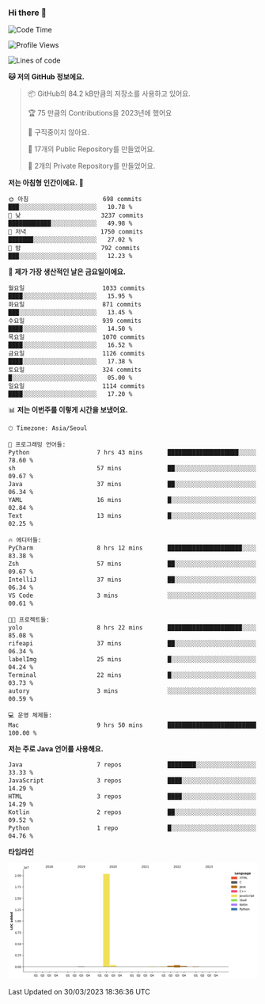 ### Hi there 👋

<!--
**otm0937/otm0937** is a ✨ _special_ ✨ repository because its `README.md` (this file) appears on your GitHub profile.

Here are some ideas to get you started:

- 🔭 I’m currently working on ...
- 🌱 I’m currently learning ...
- 👯 I’m looking to collaborate on ...
- 🤔 I’m looking for help with ...
- 💬 Ask me about ...
- 📫 How to reach me: ...
- 😄 Pronouns: ...
- ⚡ Fun fact: ...
-->

  <!--START_SECTION:waka-->
![Code Time](http://img.shields.io/badge/Code%20Time-946%20hrs%2044%20mins-blue)

![Profile Views](http://img.shields.io/badge/Profile%20Views-1-blue)

![Lines of code](https://img.shields.io/badge/%EC%A0%80%EB%8A%94%20%EC%97%AC%ED%83%9C%EA%B9%8C%EC%A7%80%20-21.3%20million%20%EC%A4%84%EC%9D%98%20%EC%BD%94%EB%93%9C%EB%A5%BC%20%EC%9E%91%EC%84%B1%ED%96%88%EC%96%B4%EC%9A%94.-blue)

**🐱 저의 GitHub 정보에요.** 

> 📦 GitHub의 84.2 kB만큼의 저장소를 사용하고 있어요. 
 > 
> 🏆 75 만큼의 Contributions을 2023년에 했어요
 > 
> 🚫 구직중이지 않아요.
 > 
> 📜 17개의 Public Repository를 만들었어요. 
 > 
> 🔑 2개의 Private Repository를 만들었어요. 
 > 
**저는 아침형 인간이에요. 🐤** 

```text
🌞 아침                     698 commits         ███░░░░░░░░░░░░░░░░░░░░░░   10.78 % 
🌆 낮　                     3237 commits        ████████████░░░░░░░░░░░░░   49.98 % 
🌃 저녁                     1750 commits        ███████░░░░░░░░░░░░░░░░░░   27.02 % 
🌙 밤　                     792 commits         ███░░░░░░░░░░░░░░░░░░░░░░   12.23 % 
```
📅 **제가 가장 생산적인 날은 금요일이에요.** 

```text
월요일                      1033 commits        ████░░░░░░░░░░░░░░░░░░░░░   15.95 % 
화요일                      871 commits         ███░░░░░░░░░░░░░░░░░░░░░░   13.45 % 
수요일                      939 commits         ████░░░░░░░░░░░░░░░░░░░░░   14.50 % 
목요일                      1070 commits        ████░░░░░░░░░░░░░░░░░░░░░   16.52 % 
금요일                      1126 commits        ████░░░░░░░░░░░░░░░░░░░░░   17.38 % 
토요일                      324 commits         █░░░░░░░░░░░░░░░░░░░░░░░░   05.00 % 
일요일                      1114 commits        ████░░░░░░░░░░░░░░░░░░░░░   17.20 % 
```


📊 **저는 이번주를 이렇게 시간을 보냈어요.** 

```text
🕑︎ Timezone: Asia/Seoul

💬 프로그래밍 언어들: 
Python                   7 hrs 43 mins       ████████████████████░░░░░   78.60 % 
sh                       57 mins             ██░░░░░░░░░░░░░░░░░░░░░░░   09.67 % 
Java                     37 mins             ██░░░░░░░░░░░░░░░░░░░░░░░   06.34 % 
YAML                     16 mins             █░░░░░░░░░░░░░░░░░░░░░░░░   02.84 % 
Text                     13 mins             █░░░░░░░░░░░░░░░░░░░░░░░░   02.25 % 

🔥 에디터들: 
PyCharm                  8 hrs 12 mins       █████████████████████░░░░   83.38 % 
Zsh                      57 mins             ██░░░░░░░░░░░░░░░░░░░░░░░   09.67 % 
IntelliJ                 37 mins             ██░░░░░░░░░░░░░░░░░░░░░░░   06.34 % 
VS Code                  3 mins              ░░░░░░░░░░░░░░░░░░░░░░░░░   00.61 % 

🐱‍💻 프로젝트들: 
yolo                     8 hrs 22 mins       █████████████████████░░░░   85.08 % 
rifeapi                  37 mins             ██░░░░░░░░░░░░░░░░░░░░░░░   06.34 % 
labelImg                 25 mins             █░░░░░░░░░░░░░░░░░░░░░░░░   04.24 % 
Terminal                 22 mins             █░░░░░░░░░░░░░░░░░░░░░░░░   03.73 % 
autory                   3 mins              ░░░░░░░░░░░░░░░░░░░░░░░░░   00.59 % 

💻 운영 체제들: 
Mac                      9 hrs 50 mins       █████████████████████████   100.00 % 
```

**저는 주로 Java 언어를 사용해요.** 

```text
Java                     7 repos             ████████░░░░░░░░░░░░░░░░░   33.33 % 
JavaScript               3 repos             ████░░░░░░░░░░░░░░░░░░░░░   14.29 % 
HTML                     3 repos             ████░░░░░░░░░░░░░░░░░░░░░   14.29 % 
Kotlin                   2 repos             ██░░░░░░░░░░░░░░░░░░░░░░░   09.52 % 
Python                   1 repo              █░░░░░░░░░░░░░░░░░░░░░░░░   04.76 % 
```



**타임라인**

![Lines of Code chart](https://raw.githubusercontent.com/otm0937/otm0937/main/assets/bar_graph.png)


 Last Updated on 30/03/2023 18:36:36 UTC
<!--END_SECTION:waka-->
